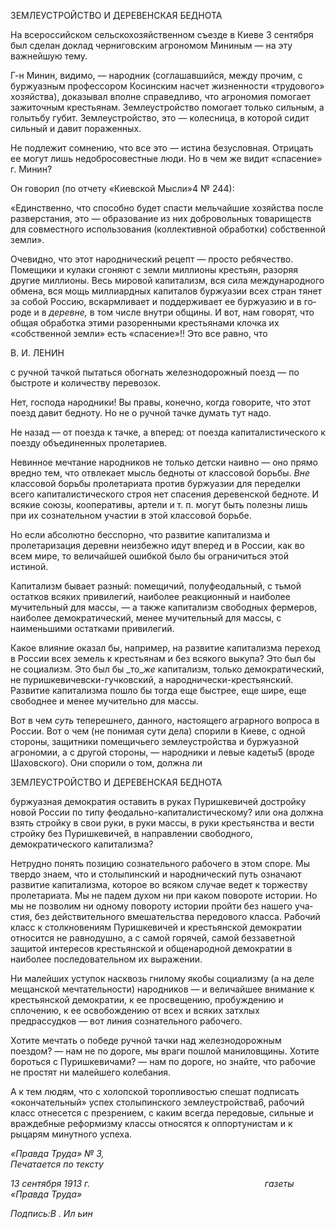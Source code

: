 ЗЕМЛЕУСТРОЙСТВО И ДЕРЕВЕНСКАЯ БЕДНОТА

На всероссийском сельскохозяйственном съезде в Киеве 3 сентября был сделан док­лад черниговским агрономом Мининым — на эту важнейшую тему.

Г-н Минин, видимо, — народник (соглашавшийся, между прочим, с буржуазным профессором Косинским насчет жизненности «трудового» хозяйства), доказывал впол­не справедливо, что агрономия помогает зажиточным крестьянам. Землеустройство помогает только сильным, а голытьбу губит. Землеустройство, это — колесница, в ко­торой сидит сильный и давит пораженных.

Не подлежит сомнению, что все это — истина безусловная. Отрицать ее могут лишь недобросовестные люди. Но в чем же видит «спасение» г. Минин?

Он говорил (по отчету «Киевской Мысли»4 № 244):

«Единственно, что способно будет спасти мельчайшие хозяйства после разверстания, это — образо­вание из них добровольных товариществ для совместного использования (коллективной обработки) соб­ственной земли».

Очевидно, что этот народнический рецепт — просто ребячество. Помещики и кулаки сгоняют с земли миллионы крестьян, разоряя другие миллионы. Весь мировой капита­лизм, вся сила международного обмена, вся мощь миллиардных капиталов буржуазии всех стран тянет за собой Россию, вскармливает и поддерживает ее буржуазию и в го­роде и в _деревне,_ в том числе внутри общины. И вот, нам говорят, что общая обработка этими разоренными крестьянами клочка их «собственной земли» есть «спасение»!! Это все равно, что

  

В. И. ЛЕНИН

с ручной тачкой пытаться обогнать железнодорожный поезд — по быстроте и количе­ству перевозок.

Нет, господа народники! Вы правы, конечно, когда говорите, что этот поезд давит бедноту. Но не о ручной тачке думать тут надо.

Не назад — от поезда к тачке, а вперед: от поезда капиталистического к поезду объ­единенных пролетариев.

Невинное мечтание народников не только детски наивно — оно прямо вредно тем, что отвлекает мысль бедноты от классовой борьбы. _Вне_ классовой борьбы пролетариа­та против буржуазии для переделки всего капиталистического строя нет спасения дере­венской бедноте. И всякие союзы, кооперативы, артели и т. п. могут быть полезны лишь при их сознательном участии в этой классовой борьбе.

Но если абсолютно бесспорно, что развитие капитализма и пролетаризация деревни неизбежно идут вперед и в России, как во всем мире, то величайшей ошибкой было бы ограничиться этой истиной.

Капитализм бывает разный: помещичий, полуфеодальный, с тьмой остатков всяких привилегий, наиболее реакционный и наиболее мучительный для массы, — а также ка­питализм свободных фермеров, наиболее демократический, менее мучительный для массы, с наименьшими остатками привилегий.

Какое влияние оказал бы, например, на развитие капитализма переход в России всех земель к крестьянам и без всякого выкупа? Это был бы не социализм. Это был бы _то­__же_ капитализм, только демократический, не пуришкевичевски-гучковский, а народни­чески-крестьянский. Развитие капитализма пошло бы тогда еще быстрее, еще шире, еще свободнее и менее мучительно для массы.

Вот в чем _суть_ теперешнего, данного, настоящего аграрного вопроса в России. Вот о чем (не понимая сути дела) спорили в Киеве, с одной стороны, защитники помещичьего землеустройства и буржуазной агрономии, а с другой стороны, — народники и левые кадеты5 (вроде Шаховского). Они спорили о том, должна ли

  

ЗЕМЛЕУСТРОЙСТВО И ДЕРЕВЕНСКАЯ БЕДНОТА

буржуазная демократия оставить в руках Пуришкевичей достройку новой России по типу феодально-капиталистическому? или она должна взять стройку в свои руки, в ру­ки массы, в руки крестьянства и вести стройку без Пуришкевичей, в направлении сво­бодного, демократического капитализма?

Нетрудно понять позицию сознательного рабочего в этом споре. Мы твердо знаем, что и столыпинский и народнический путь означают развитие капитализма, которое во всяком случае ведет к торжеству пролетариата. Мы не падем духом ни при каком пово­роте истории. Но мы не позволим ни одному повороту истории пройти без нашего уча­стия, без действительного вмешательства передового класса. Рабочий класс к столкно­вениям Пуришкевичей и крестьянской демократии относится не равнодушно, а с самой горячей, самой беззаветной защитой интересов крестьянской и общенародной демокра­тии в наиболее последовательном их выражении.

Ни малейших уступок насквозь гнилому якобы социализму (а на деле мещанской мечтательности) народников — и величайшее внимание к крестьянской демократии, к ее просвещению, пробуждению и сплочению, к ее освобождению от всех и всяких затхлых предрассудков — вот линия сознательного рабочего.

Хотите мечтать о победе ручной тачки над железнодорожным поездом? — нам не по дороге, мы враги пошлой маниловщины. Хотите бороться с Пуришкевичами? — нам по дороге, но знайте, что рабочие не простят ни малейшего колебания.

А к тем людям, что с холопской торопливостью спешат подписать «окончательный» успех столыпинского землеустройства6, рабочий класс отнесется с презрением, с каким всегда передовые, сильные и враждебные реформизму классы относятся к оппортуни­стам и к рыцарям минутного успеха.

_«Правда Труда» № 3,                                                                      Печатается по тексту_

_13 сентября 1913 г.                                                                       газеты «Правда Труда»_

_Подпись:В . Ил ьин_